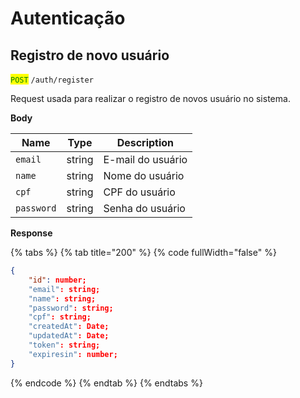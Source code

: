 # Autenticação

## Registro de novo usuário

<mark style="color:green;">`POST`</mark> `/auth/register`

Request usada para realizar o registro de novos usuário no sistema.

**Body**

| Name       | Type   | Description       |
| ---------- | ------ | ----------------- |
| `email`    | string | E-mail do usuário |
| `name`     | string | Nome do usuário   |
| `cpf`      | string | CPF do usuário    |
| `password` | string | Senha do usuário  |

**Response**

{% tabs %}
{% tab title="200" %}
{% code fullWidth="false" %}
```json
{
    "id": number;
    "email": string;
    "name": string;
    "password": string;
    "cpf": string;
    "createdAt": Date;
    "updatedAt": Date;
    "token": string;
    "expiresin": number;
}
```
{% endcode %}
{% endtab %}
{% endtabs %}

